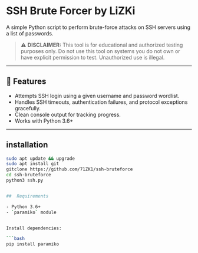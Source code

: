 # SSH Brute Forcer by LiZKi

A simple Python script to perform brute-force attacks on SSH servers using a list of passwords.

> ⚠️ **DISCLAIMER:** This tool is for educational and authorized testing purposes only. Do not use this tool on systems you do not own or have explicit permission to test. Unauthorized use is illegal.

---

## 🚀 Features

- Attempts SSH login using a given username and password wordlist.
- Handles SSH timeouts, authentication failures, and protocol exceptions gracefully.
- Clean console output for tracking progress.
- Works with Python 3.6+

---
##  installation 
```bash
sudo apt update && upgrade
sudo apt install git
gitclone https://github.com/71ZK1/ssh-bruteforce
cd ssh-bruteforce
python3 ssh.py


##  Requirements

- Python 3.6+
- `paramiko` module


Install dependencies:

```bash
pip install paramiko
